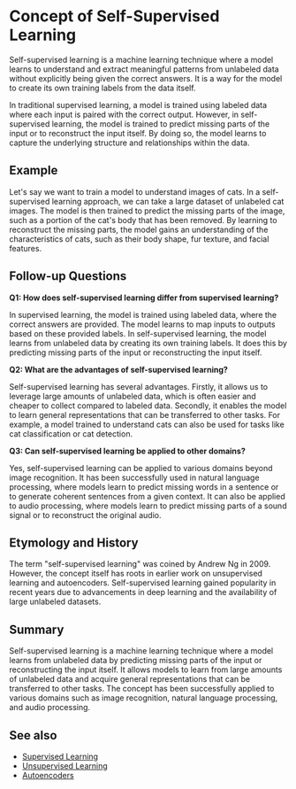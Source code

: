 # Concept of Self-Supervised Learning

Self-supervised learning is a machine learning technique where a model learns
to understand and extract meaningful patterns from unlabeled data without
explicitly being given the correct answers. It is a way for the model to create
its own training labels from the data itself.

In traditional supervised learning, a model is trained using labeled data where
each input is paired with the correct output. However, in self-supervised
learning, the model is trained to predict missing parts of the input or to
reconstruct the input itself. By doing so, the model learns to capture the
underlying structure and relationships within the data.

## Example

Let's say we want to train a model to understand images of cats. In a
self-supervised learning approach, we can take a large dataset of unlabeled cat
images. The model is then trained to predict the missing parts of the image,
such as a portion of the cat's body that has been removed. By learning to
reconstruct the missing parts, the model gains an understanding of the
characteristics of cats, such as their body shape, fur texture, and facial
features.

## Follow-up Questions

**Q1: How does self-supervised learning differ from supervised learning?**

In supervised learning, the model is trained using labeled data, where the
correct answers are provided. The model learns to map inputs to outputs based on
these provided labels. In self-supervised learning, the model learns from
unlabeled data by creating its own training labels. It does this by predicting
missing parts of the input or reconstructing the input itself.

**Q2: What are the advantages of self-supervised learning?**

Self-supervised learning has several advantages. Firstly, it allows us to
leverage large amounts of unlabeled data, which is often easier and cheaper to
collect compared to labeled data. Secondly, it enables the model to learn
general representations that can be transferred to other tasks. For example, a
model trained to understand cats can also be used for tasks like cat
classification or cat detection.

**Q3: Can self-supervised learning be applied to other domains?**

Yes, self-supervised learning can be applied to various domains beyond image
recognition. It has been successfully used in natural language processing, where
models learn to predict missing words in a sentence or to generate coherent
sentences from a given context. It can also be applied to audio processing, where
models learn to predict missing parts of a sound signal or to reconstruct the
original audio.

## Etymology and History

The term "self-supervised learning" was coined by Andrew Ng in 2009. However,
the concept itself has roots in earlier work on unsupervised learning and
autoencoders. Self-supervised learning gained popularity in recent years due to
advancements in deep learning and the availability of large unlabeled datasets.

## Summary

Self-supervised learning is a machine learning technique where a model learns
from unlabeled data by predicting missing parts of the input or reconstructing
the input itself. It allows models to learn from large amounts of unlabeled data
and acquire general representations that can be transferred to other tasks. The
concept has been successfully applied to various domains such as image
recognition, natural language processing, and audio processing.

## See also

- [Supervised Learning](?concept=supervised+learning&specialist_role=ML+Engineer&target_audience=Manager+without+much+technical+background)
- [Unsupervised Learning](?concept=unsupervised+learning&specialist_role=ML+Engineer&target_audience=Manager+without+much+technical+background)
- [Autoencoders](?concept=autoencoders&specialist_role=ML+Engineer&target_audience=Manager+without+much+technical+background)